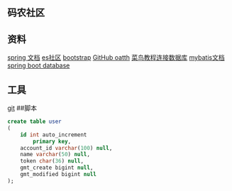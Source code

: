 ## 码农社区
## 资料
[spring 文档](https://spring.io/guides)
[es社区](https://elasticsearch.cn/explore)
[bootstrap](https://v3.bootcss.com/)
[GitHub oatth](https://developer.github.com/apps/building-oauth-apps/creating-an-oauth-app/)
[菜鸟教程连接数据库](https://www.runoob.com/java/java-mysql-connect.html)
[mybatis文档](https://mybatis.org/spring-boot-starter/mybatis-spring-boot-autoconfigure/index.html)
[spring boot database](https://docs.spring.io/spring-boot/docs/2.0.0.RC1/reference/htmlsingle/#boot-features-embedded-database-support)

## 工具
[git](https://git-scm/download)
##脚本
```sql
create table user
(
	id int auto_increment
		primary key,
	account_id varchar(100) null,
	name varchar(50) null,
	token char(36) null,
	gmt_create bigint null,
	gmt_modified bigint null
);

```

